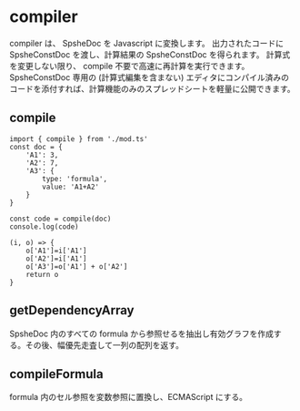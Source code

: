 # compiler
compiler は、 SpsheDoc を Javascript に変換します。
出力されたコードに SpsheConstDoc を渡し、計算結果の SpsheConstDoc を得られます。
計算式を変更しない限り、 compile 不要で高速に再計算を実行できます。
SpsheConstDoc 専用の (計算式編集を含まない) エディタにコンパイル済みのコードを添付すれば、計算機能のみのスプレッドシートを軽量に公開できます。

## compile
```
import { compile } from './mod.ts'
const doc = {
	'A1': 3,
	'A2': 7,
	'A3': {
		type: 'formula',
		value: 'A1+A2'
	}
}

const code = compile(doc)
console.log(code)
```

```
(i, o) => {
	o['A1']=i['A1']
	o['A2']=i['A1']
	o['A3']=o['A1'] + o['A2']
	return o
}
```

## getDependencyArray
SpsheDoc 内のすべての formula から参照せるを抽出し有効グラフを作成する。その後、幅優先走査して一列の配列を返す。

## compileFormula
formula 内のセル参照を変数参照に置換し、ECMAScript にする。
